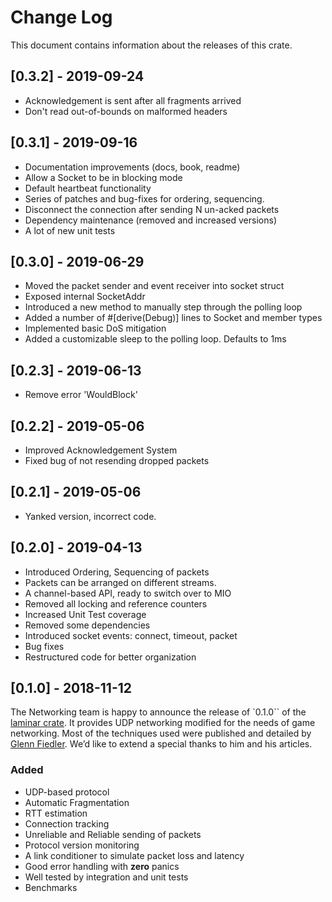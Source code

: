 # Change Log
This document contains information about the releases of this crate.

## [0.3.2] - 2019-09-24
- Acknowledgement is sent after all fragments arrived
- Don't read out-of-bounds on malformed headers 

## [0.3.1] - 2019-09-16
- Documentation improvements (docs, book, readme)
- Allow a Socket to be in blocking mode
- Default heartbeat functionality
- Series of patches and bug-fixes for ordering, sequencing. 
- Disconnect the connection after sending N un-acked packets
- Dependency maintenance (removed and increased versions)
- A lot of new unit tests

## [0.3.0] - 2019-06-29
- Moved the packet sender and event receiver into socket struct
- Exposed internal SocketAddr
- Introduced a new method to manually step through the polling loop
- Added a number of #[derive(Debug)] lines to Socket and member types
- Implemented basic DoS mitigation
- Added a customizable sleep to the polling loop. Defaults to 1ms

## [0.2.3] - 2019-06-13
- Remove error 'WouldBlock'

## [0.2.2] - 2019-05-06
- Improved Acknowledgement System
- Fixed bug of not resending dropped packets

## [0.2.1] - 2019-05-06
- Yanked version, incorrect code.

## [0.2.0] - 2019-04-13
- Introduced Ordering, Sequencing of packets
- Packets can be arranged on different streams.
- A channel-based API, ready to switch over to MIO
- Removed all locking and reference counters
- Increased Unit Test coverage
- Removed some dependencies
- Introduced socket events: connect, timeout, packet
- Bug fixes
- Restructured code for better organization

## [0.1.0] - 2018-11-12
The Networking team is happy to announce the release of `0.1.0`` of the [laminar crate](https://github.com/amethyst/laminar). 
It provides UDP networking modified for the needs of game networking. 
Most of the techniques used were published and detailed by [Glenn Fiedler](https://gafferongames.com/). 
We’d like to extend a special thanks to him and his articles.

### Added 

- UDP-based protocol
- Automatic Fragmentation
- RTT estimation
- Connection tracking
- Unreliable and Reliable sending of packets
- Protocol version monitoring
- A link conditioner to simulate packet loss and latency
- Good error handling with **zero** panics
- Well tested by integration and unit tests
- Benchmarks
